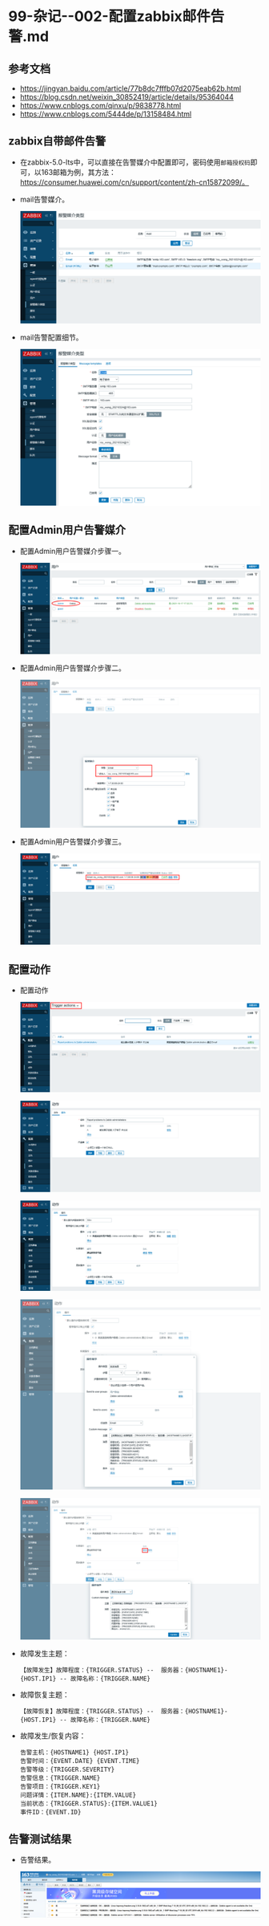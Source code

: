 # 99-杂记--002-配置zabbix邮件告警.md


## 参考文档
- https://jingyan.baidu.com/article/77b8dc7fffb07d2075eab62b.html
- https://blog.csdn.net/weixin_30852419/article/details/95364044
- https://www.cnblogs.com/qinxu/p/9838778.html
- https://www.cnblogs.com/5444de/p/13158484.html


## zabbix自带邮件告警
- 在zabbix-5.0-lts中，可以直接在告警媒介中配置即可，密码使用`邮箱授权码`即可，以163邮箱为例，其方法：https://consumer.huawei.com/cn/support/content/zh-cn15872099/。

- mail告警媒介。

  ![mail告警媒介](./images/zabbix-5.0-lts--邮件告警01.png)
  
- mail告警配置细节。

  ![mail告警配置细节](./images/zabbix-5.0-lts--邮件告警02.png)


## 配置Admin用户告警媒介
- 配置Admin用户告警媒介步骤一。

  ![配置Admin用户告警媒介步骤一](./images/zabbix-5.0-lts--配置Admin用户告警媒介01.png)
  
- 配置Admin用户告警媒介步骤二。

  ![配置Admin用户告警媒介步骤二](./images/zabbix-5.0-lts--配置Admin用户告警媒介02.png)
  
- 配置Admin用户告警媒介步骤三。

  ![配置Admin用户告警媒介步骤三](./images/zabbix-5.0-lts--配置Admin用户告警媒介03.png)


## 配置动作
- 配置动作

  ![动作01](./images/zabbix-5.0-lts--配置触发器动作01.png)
  
  ![动作02](./images/zabbix-5.0-lts--配置触发器动作02.png)
  
  ![动作03](./images/zabbix-5.0-lts--配置触发器动作03.png)
  
  ![动作04](./images/zabbix-5.0-lts--配置触发器动作04.png)
  
  ![动作05](./images/zabbix-5.0-lts--配置触发器动作05.png)

- 故障发生主题：
  ```
  【故障发生】故障程度：{TRIGGER.STATUS} --  服务器：{HOSTNAME1}-{HOST.IP1} -- 故障名称：{TRIGGER.NAME}
  ```
- 故障恢复主题：
  ```
  【故障恢复】故障程度：{TRIGGER.STATUS} --  服务器：{HOSTNAME1}-{HOST.IP1} -- 故障名称：{TRIGGER.NAME}
  ```
- 故障发生/恢复内容：
  ```
  告警主机：{HOSTNAME1} {HOST.IP1}
  告警时间：{EVENT.DATE} {EVENT.TIME}
  告警等级：{TRIGGER.SEVERITY}
  告警信息：{TRIGGER.NAME}
  告警项目：{TRIGGER.KEY1}
  问题详情：{ITEM.NAME}:{ITEM.VALUE}
  当前状态：{TRIGGER.STATUS}:{ITEM.VALUE1}
  事件ID：{EVENT.ID}
  ```

## 告警测试结果
- 告警结果。

  ![邮件告警结果](./images/zabbix-5.0-lts--邮件告警测试结果.png)